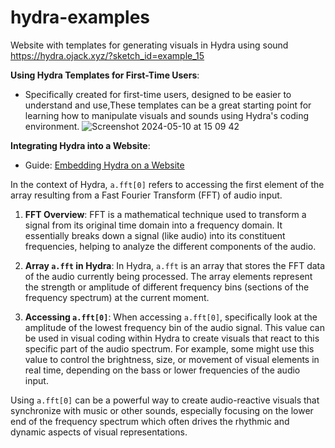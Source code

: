 # hydra-examples
Website with templates for generating visuals in Hydra using sound
https://hydra.ojack.xyz/?sketch_id=example_15

**Using Hydra Templates for First-Time Users**:
   - Specifically created for first-time users, designed to be easier to understand and use,These templates can be a great starting point for learning how to manipulate visuals and sounds using Hydra's coding environment.
![Screenshot 2024-05-10 at 15 09 42](https://github.com/madamsapple/hydra-templates/assets/79958807/fd986bb9-49c4-4889-9622-919cd8197873)

**Integrating Hydra into a Website**:
   - Guide: [Embedding Hydra on a Website](https://geikha.github.io/hydra-docs/#/guides/embedding?id=embedding-hydra-on-a-website)

In the context of Hydra, `a.fft[0]` refers to accessing the first element of the array resulting from a Fast Fourier Transform (FFT) of audio input. 

1. **FFT Overview**: FFT is a mathematical technique used to transform a signal from its original time domain into a frequency domain. It essentially breaks down a signal (like audio) into its constituent frequencies, helping to analyze the different components of the audio.

2. **Array `a.fft` in Hydra**: In Hydra, `a.fft` is an array that stores the FFT data of the audio currently being processed. The array elements represent the strength or amplitude of different frequency bins (sections of the frequency spectrum) at the current moment.

3. **Accessing `a.fft[0]`**: When accessing `a.fft[0]`, specifically look at the amplitude of the lowest frequency bin of the audio signal. This value can be used in visual coding within Hydra to create visuals that react to this specific part of the audio spectrum. For example, some might use this value to control the brightness, size, or movement of visual elements in real time, depending on the bass or lower frequencies of the audio input.

Using `a.fft[0]` can be a powerful way to create audio-reactive visuals that synchronize with music or other sounds, especially focusing on the lower end of the frequency spectrum which often drives the rhythmic and dynamic aspects of visual representations.



